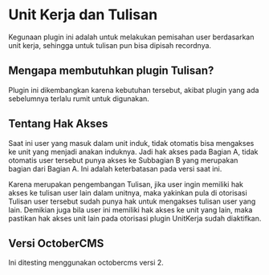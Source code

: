 # Unit Kerja dan Tulisan

Kegunaan plugin ini adalah untuk melakukan pemisahan user berdasarkan unit kerja, sehingga
untuk tulisan pun bisa dipisah recordnya.

## Mengapa membutuhkan plugin Tulisan?

Plugin ini dikembangkan karena kebutuhan tersebut, akibat plugin yang ada sebelumnya terlalu
rumit untuk digunakan.

## Tentang Hak Akses

Saat ini user yang masuk dalam unit induk, tidak otomatis bisa mengakses ke unit yang menjadi
anakan induknya. Jadi hak akses pada Bagian A, tidak otomatis user tersebut punya akses ke
Subbagian B yang merupakan bagian dari Bagian A. Ini adalah keterbatasan pada versi saat ini.

Karena merupakan pengembangan Tulisan, jika user ingin memiliki hak akses ke tulisan user lain
dalam unitnya, maka yakinkan pula di otorisasi Tulisan user tersebut sudah punya hak untuk 
mengakses tulisan user yang lain. Demikian juga bila user ini memiliki hak akses ke unit yang 
lain, maka pastikan hak akses unit lain pada otorisasi plugin UnitKerja sudah diaktifkan.

## Versi OctoberCMS

Ini ditesting menggunakan octobercms versi 2.